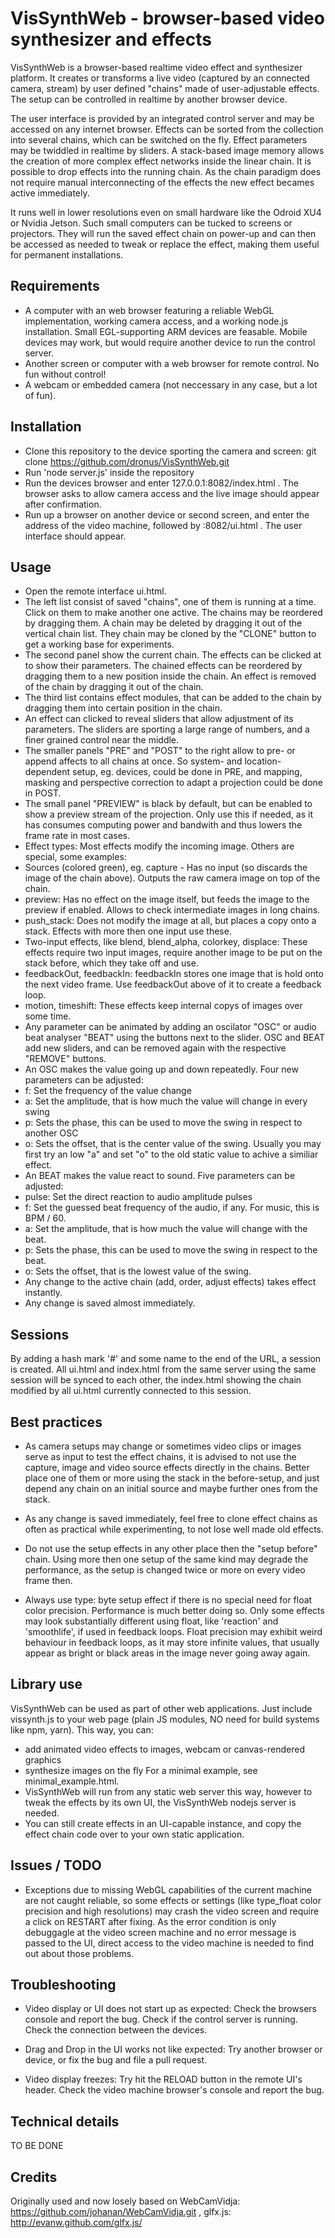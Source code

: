 VisSynthWeb - browser-based video synthesizer and effects
=========================================================

VisSynthWeb is a browser-based realtime video effect and synthesizer platform. It creates or transforms a live video (captured by an connected camera, stream) by user defined "chains" made of user-adjustable effects. The setup can be controlled in realtime by another browser device.

The user interface is provided by an integrated control server and may be accessed on any internet browser. Effects can be sorted from the collection into several chains, which can be switched on the fly. Effect parameters may be twiddled in realtime by sliders. A stack-based image memory allows the creation of more complex effect networks inside the linear chain. It is possible to drop effects into the running chain. As the chain paradigm does not require manual interconnecting of the effects the new effect becames active immediately. 

It runs well in lower resolutions even on small hardware like the Odroid XU4 or Nvidia Jetson. Such small computers can be tucked to screens or projectors. They will run the saved effect chain on power-up and can then be accessed as needed to tweak or replace the effect, making them useful for permanent installations.



## Requirements

- A computer with an web browser featuring a reliable WebGL implementation, working camera access, and a working node.js installation. Small EGL-supporting ARM devices are feasable. Mobile devices may work, but would require another device to run the control server.
- Another screen or computer with a web browser for remote control. No fun without control!
- A webcam or embedded camera (not neccessary in any case, but a lot of fun).


## Installation

- Clone this repository to the device sporting the camera and screen:
  git clone  https://github.com/dronus/VisSynthWeb.git
- Run 'node server.js' inside the repository
- Run the devices browser and enter 127.0.0.1:8082/index.html . The browser asks to allow camera access and the live image should appear after confirmation.
- Run up a browser on another device or second screen, and enter the address of the video machine, followed by :8082/ui.html . The user interface should appear.

## Usage

- Open the remote interface ui.html.
- The left list consist of saved "chains", one of them is running at a time. Click on them to make another one active. The chains may be reordered by dragging them. A chain may be deleted by dragging it out of the vertical chain list. They chain may be cloned by the "CLONE" button to get a working base for experiments.
- The second panel show the current chain. The effects can be clicked at to show their parameters. The chained effects can be reordered by dragging them to a new position inside the chain. An effect is removed of the chain by dragging it out of the chain.
- The third list contains effect modules, that can be added to the chain by dragging them into certain position in the chain.
- An effect can clicked to reveal sliders that allow adjustment of its parameters. The sliders are sporting a large range of numbers, and a finer grained control near the middle.
- The smaller panels "PRE" and "POST" to the right allow to pre- or append affects to all chains at once. So system- and location-dependent setup, eg. devices, could be done in PRE, and mapping, masking and perspective correction to adapt a projection could be done in POST.
- The small panel "PREVIEW" is black by default, but can be enabled to show a preview stream of the projection. Only use this if needed, as it has consumes computing power and bandwith and thus lowers the frame rate in most cases.
- Effect types: Most effects modify the incoming image. Others are special, some examples:
 - Sources (colored green), eg. capture - Has no input (so discards the image of the chain above). Outputs the raw camera image on top of the chain.
 - preview: Has no effect on the image itself, but feeds the image to the preview if enabled. Allows to check intermediate images in long chains.
 - push_stack: Does not modify the image at all, but places a copy onto a stack. Effects with more then one input use these.
 - Two-input effects, like blend, blend_alpha, colorkey, displace: These effects require two input images, require another image to be put on the stack before, which they take off and use.
 - feedbackOut, feedbackIn: feedbackIn stores one image that is hold onto the next video frame. Use feedbackOut above of it to create a feedback loop.
 - motion, timeshift: These effects keep internal copys of images over some time. 
- Any parameter can be animated by adding an oscilator "OSC" or audio beat analyser "BEAT" using the buttons next to the slider. OSC and BEAT add new sliders, and can be removed again with the respective "REMOVE" buttons.
- An OSC makes the value going up and down repeatedly. Four new parameters can be adjusted:
 - f: Set the frequency of the value change
 - a: Set the amplitude, that is how much the value will change in every swing
 - p: Sets the phase, this can be used to move the swing in respect to another OSC
 - o: Sets the offset, that is the center value of the swing. 
Usually you may first try an low "a" and set "o" to the old static value to achive a similiar effect.
- An BEAT makes the value react to sound. Five parameters can be adjusted:
 - pulse: Set the direct reaction to audio amplitude pulses
 - f: Set the guessed beat frequency of the audio, if any. For music, this is BPM / 60.
 - a: Set the amplitude, that is how much the value will change with the beat.
 - p: Sets the phase, this can be used to move the swing in respect to the beat.
 - o: Sets the offset, that is the lowest value of the swing.
- Any change to the active chain (add, order, adjust effects)  takes effect instantly.
- Any change is saved almost immediately.

## Sessions
By adding a hash mark '#' and some name to the end of the URL, a session is created. All ui.html and index.html from the same server using the same session will be synced to each other, the index.html showing the chain modified by all ui.html currently connected to this session.

## Best practices

- As camera setups may change or sometimes video clips or images serve as input to test the effect chains, it is advised
 to not use the capture, image and video source effects directly in the chains. 
 Better place one of them or more using the stack in the before-setup, and just depend any chain on an initial source and 
 maybe further ones from the stack.

- As any change is saved immediately, feel free to clone effect chains as often as practical while experimenting, to not lose
 well made old effects.
 
- Do not use the setup effects in any other place then the "setup before" chain. Using more then one setup of the same kind
 may degrade the performance, as the setup is changed twice or more on every video frame then.
 
- Always use type: byte setup effect if there is no special need for float color precision. Performance is much better doing so.
 Only some effects may look substantially different using float, like 'reaction' and 'smoothlife', if used in feedback loops.
 Float precision may exhibit weird behaviour in feedback loops, as it may store infinite values, that usually appear as bright 
 or black areas in the image never going away again.

## Library use

VisSynthWeb can be used as part of other web applications. Just include vissynth.js to your web page (plain JS modules, NO need for build systems like npm, yarn). This way, you can:
- add animated video effects to images, webcam or canvas-rendered graphics
- synthesize images on the fly
For a minimal example, see minimal_example.html. 
- VisSynthWeb will run from any static web server this way, however to tweak the effects by its own UI, the VisSynthWeb nodejs server is needed.
- You can still create effects in an UI-capable instance, and copy the effect chain code over to your own static application.

## Issues / TODO

- Exceptions due to missing WebGL capabilities of the current machine are not caught reliable, so some effects or settings
 (like type_float color precision and high resolutions) may crash the video screen and require a click on RESTART after fixing.
 As the error condition is only debuggagle at the video screen machine and no error message is passed to the UI, direct access
 to the video machine is needed to find out about those problems.

## Troubleshooting

- Video display or UI does not start up as expected: Check the browsers console and report the bug. Check if the control server is running. Check the connection between the devices.

- Drag and Drop in the UI works not like expected: Try another browser or device, or fix the bug and file a pull request.

- Video display freezes: Try hit the RELOAD button in the remote UI's header. Check the video machine browser's console and report the bug.

## Technical details
TO BE DONE


## Credits

Originally used and now losely based on WebCamVidja: https://github.com/johanan/WebCamVidja.git , glfx.js:  http://evanw.github.com/glfx.js/
